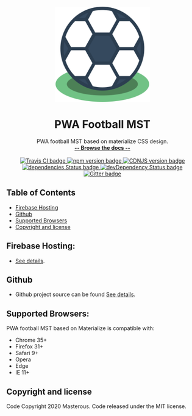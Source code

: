 <p align="center">
    <img src="/images/icon-512.png" alt="logo" width="250">
</p>

<h1 align="center">PWA Football MST</h1>

<p align="center">
  PWA football MST based on materialize CSS design.
  <br>
  <a href="http://materializecss.com/"><strong>-- Browse the docs --</strong></a>
  <br>
  <br>
  <a href="https://travis-ci.org/Dogfalo/materialize">
    <img src="https://travis-ci.org/Dogfalo/materialize.svg?branch=master" alt="Travis CI badge">
  </a>
  <a href="https://badge.fury.io/js/materialize-css">
    <img src="https://badge.fury.io/js/materialize-css.svg" alt="npm version badge">
  </a>
  <a href="https://cdnjs.com/libraries/materialize">
    <img src="https://img.shields.io/cdnjs/v/materialize.svg" alt="CDNJS version badge">
  </a>
  <a href="https://david-dm.org/Dogfalo/materialize">
    <img src="https://david-dm.org/Dogfalo/materialize/status.svg" alt="dependencies Status badge">
    </a>
  <a href="https://david-dm.org/Dogfalo/materialize#info=devDependencies">
    <img src="https://david-dm.org/Dogfalo/materialize/dev-status.svg" alt="devDependency Status badge">
  </a>
  <a href="https://gitter.im/Dogfalo/materialize">
    <img src="https://badges.gitter.im/Join%20Chat.svg" alt="Gitter badge">
  </a>
</p>

## Table of Contents
- [Firebase Hosting](#firebase-hosting)
- [Github](#github)
- [Supported Browsers](#supported-browsers)
- [Copyright and license](#copyright-and-license)

## Firebase Hosting:
- [See details](https://pwa-football-5bfdc.web.app).

## Github
- Github project source can be found [See details](https://github.com/YohannesMasterous/pwa-football).

## Supported Browsers:
PWA football MST based on Materialize is compatible with:

- Chrome 35+
- Firefox 31+
- Safari 9+
- Opera
- Edge
- IE 11+

## Copyright and license
Code Copyright 2020 Masterous. Code released under the MIT license.
